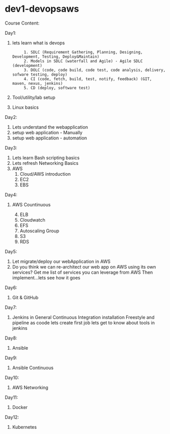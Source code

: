 # dev1-devopsaws

Course Content:

Day1: 
   1. lets learn what is devops

               1. SDLC (Requirement Gathering, Planning, Designing, Development, Testing, Deploy&Maintain)
               2. Models in SDLC (waterfall and Agile) - Agile SDLC (development)
               3. DOLC (code, code build, code test, code analysis, delivery, sofware testing, deploy)
               4. CI (code, fetch, build, test, notify, feedback) (GIT, maven, nexus, jenkins)
               5. CD (deploy, software test)
   2. Tool/utility/lab setup
   3. Linux basics

Day2:
   1. Lets understand the webapplication
   2. setup web application - Manually
   3. setup web application - automation

Day3:
   1. Lets learn Bash scripting basics
   2. Lets refresh Networking Basics
   3. AWS
         1. Cloud/AWS introduction
         2. EC2
         3. EBS


Day4:
   1. AWS Countinuous
   
        4. ELB
        5. Cloudwatch
        6. EFS
        7. Autoscaling Group
        8. S3
        9. RDS
   
Day5:
   1. Let migrate/deploy our webApplication in AWS
   2. Do you think we can re-architect our web app on AWS using its own services?
       Get me list of services you can leverage from AWS
       Then implement...lets see how it goes

Day6:
   1. Git & GitHub

Day7:
   1. Jenkins in General
           Continuous Integration
           installation
           Freestyle and pipeline as coode
           lets create first job
           lets get to know about tools in jenkins
         

Day8:
   1. Ansible

Day9:
   1. Ansible Continuous

Day10:
   1. AWS Networking

Day11:
   1. Docker

Day12:
   1. Kubernetes


